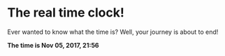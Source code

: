 # The real time clock!

Ever wanted to know what the time is? Well, your journey is about to end!

**The time is Nov 05, 2017, 21:56**